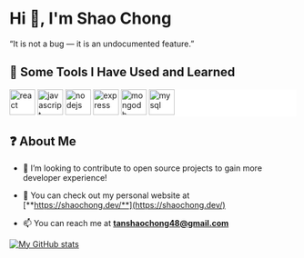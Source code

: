 # Hi 👋, I'm Shao Chong

“It is not a bug — it is an undocumented feature.”

## 🚀 Some Tools I Have Used and Learned</h2>

<div align="left" style="background-color:#FFFFFF;">
  <img src="https://cdn.jsdelivr.net/gh/devicons/devicon/icons/react/react-original.svg" alt="react" width="45" height="45"/>
  <img src="https://cdn.jsdelivr.net/gh/devicons/devicon/icons/javascript/javascript-original.svg" alt="javascript" width="45" height="45"/>
  <img src="https://cdn.jsdelivr.net/gh/devicons/devicon/icons/nodejs/nodejs-original.svg" alt="nodejs" width="45" height="45"/>
  <img src="https://cdn.jsdelivr.net/gh/devicons/devicon/icons/express/express-original-wordmark.svg" alt="express" width="45" height="45"/>
  <img src="https://cdn.jsdelivr.net/gh/devicons/devicon/icons/mongodb/mongodb-original-wordmark.svg" alt="mongodb" width="45" height="45"/>
  <img src="https://cdn.jsdelivr.net/gh/devicons/devicon/icons/mysql/mysql-original-wordmark.svg" alt="mysql" width="45" height="45"/>
</div>

## :question: About Me

- 👯 I’m looking to contribute to open source projects to gain more developer experience!

- :information_desk_person: You can check out my personal website at [**https://shaochong.dev/**](https://shaochong.dev/)

- 📫 You can reach me at [**tanshaochong48@gmail.com**](tanshaochong48@gmail.com)

[![My GitHub stats](https://github-readme-stats.vercel.app/api?username=ackselz)](https://github.com/anuraghazra/github-readme-stats)

